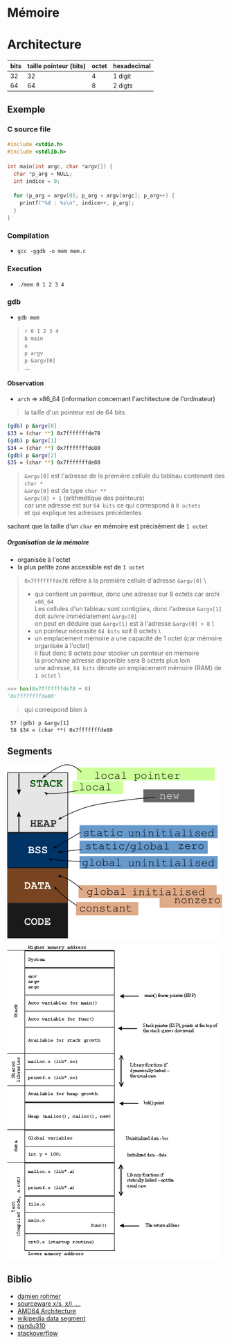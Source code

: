 # Mémoire

# Architecture

|bits|taille pointeur (bits)|octet|hexadecimal|
|----|---------------|-----|-----------|
|32|32|4|1 digit|
|64|64|8|2 digts|

## Exemple

### C source file

```c
#include <stdio.h>
#include <stdlib.h>

int main(int argc, char *argv[]) {
  char *p_arg = NULL;
  int indice = 0;

  for (p_arg = argv[0]; p_arg < argv[argc]; p_arg++) {
    printf("%d : %s\n", indice++, p_arg);
  }
}
```

### Compilation

- `gcc -ggdb -o mem mem.c`

### Execution

- `./mem 0 1 2 3 4`

### gdb

- `gdb mem` 

> `r 0 1 2 3 4` \
> `b main` \
> `n` \
> `p argv` \
> `p &argv[0]` \
> ...

#### Observation

- `arch` => x86_64 (information concernant l'architecture de l'ordinateur)

> la taille d'un pointeur est de 64 bits


```bash
(gdb) p &argv[0]
$33 = (char **) 0x7fffffffde78
(gdb) p &argv[1]
$34 = (char **) 0x7fffffffde80
(gdb) p &argv[2]
$35 = (char **) 0x7fffffffde88
```

> `&argv[0]` est l'adresse de la première cellule du tableau contenant des `char *` \
> `&argv[0]` est de type `char **` \
> `&argv[0] + 1` (arithmétique des pointeurs) \
> car une adresse est sur `64 bits` ce qui correspond à `8 octets` \
> et qui explique les adresses précédentes

sachant que la taille d'un `char` en mémoire est précisément de `1 octet`

##### Organisation de la mémoire

- organisée à l'octet
- la plus petite zone accessible est de `1 octet`

> `0x7fffffffde78` réfère à la première cellule d'adresse `&argv[0]` \
> - qui contient un pointeur, donc une adresse sur 8 octets car archi `x86_64` \
> Les cellules d'un tableau sont contigües, donc l'adresse `&argv[1]` doit suivre immédiatement `&argv[0]` \
> on peut en déduire que `&argv[1]` est à l'adresse `&argv[0] + 8` \
> - un pointeur nécessite `64 bits` soit 8 octets \
> - un emplacement mémoire a une capacité de 1 octet (car mémoire organisée à l'octet) \
> il faut donc 8 octets pour stocker un pointeur en mémoire \
> la prochaine adresse disponible sera 8 octets plus loin \
> une adresse, `64 bits` dénote un emplacement mémoire (RAM) de `1 octet` \

```python
>>> hex(0x7fffffffde78 + 8)
'0x7fffffffde80'
```

> qui correspond bien à

```gdb
 57 (gdb) p &argv[1]
 58 $34 = (char **) 0x7fffffffde80
```

## Segments

![concis](img/mem_short.png)

![détaillé](img/mem_detailed.png)

## Biblio

- [damien rohmer](https://imagecomputing.net/damien.rohmer/data/previous_website/documents/teaching/14_0fall_cpe/3eti_software_development_c/cours/cours7_imprimable.pdf)
- [sourceware x/s, x/i, ...](https://sourceware.org/gdb/current/onlinedocs/gdb/Memory.html)
- [AMD64 Architecture](https://www.amd.com/system/files/TechDocs/24592.pdf)
- [wikipedia data segment](https://fr.wikipedia.org/wiki/Segment_de_donn%C3%A9es#Segment_BSS)
- [nandu310](https://nandu310.wordpress.com/2009/11/09/memory-areas-in-c-language/)
- [stackoverflow](https://stackoverflow.com/questions/3684760/where-are-the-local-global-static-auto-register-extern-const-volatile-var/3685092#3685092)
